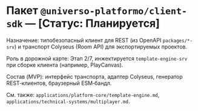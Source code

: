 # Пакет `@universo-platformo/client-sdk` — [Статус: Планируется]

Назначение: типобезопасный клиент для REST (из OpenAPI `packages/*-srv`) и транспорт Colyseus (Room API) для экспортируемых проектов.

Роль в дорожной карте: Этап 2/7, инжектируется `template-engine-srv` при сборке клиента (например, PlayCanvas).

Состав (MVP): интерфейс транспорта, адаптер Colyseus, генератор REST‑клиентов, браузерный ESM‑бандл.

См. также: `applications/platform-core/template-engine.md`, `applications/technical-systems/multiplayer.md`.
